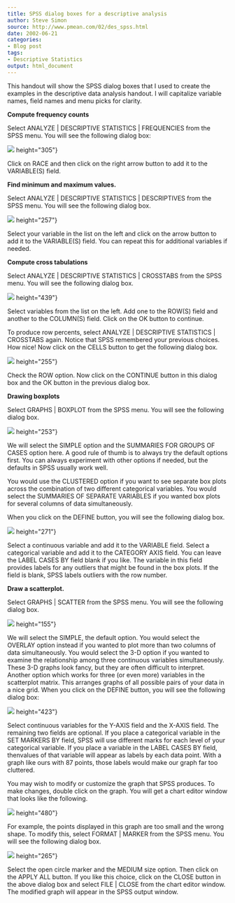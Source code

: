 ```yaml
---
title: SPSS dialog boxes for a descriptive analysis
author: Steve Simon
source: http://www.pmean.com/02/des_spss.html
date: 2002-06-21
categories:
- Blog post
tags:
- Descriptive Statistics
output: html_document
---
```


This handout will show the SPSS dialog boxes that I used to create the
examples in the descriptive data analysis handout. I will capitalize
variable names, field names and menu picks for clarity.

<!---More--->

**Compute frequency counts**

Select ANALYZE | DESCRIPTIVE STATISTICS | FREQUENCIES from the SPSS
menu. You will see the following dialog box:

![](http://www.pmean.com/images/02/des_spss01.gif)
height="305"}

Click on RACE and then click on the right arrow button to add it to
the VARIABLE(S) field.

**Find minimum and maximum values.**

Select ANALYZE | DESCRIPTIVE STATISTICS | DESCRIPTIVES from the SPSS
menu. You will see the following dialog box.

![](http://www.pmean.com/images/02/des_spss02.gif)
height="257"}

Select your variable in the list on the left and click on the arrow
button to add it to the VARIABLE(S) field. You can repeat this for
additional variables if needed.

**Compute cross tabulations**

Select ANALYZE | DESCRIPTIVE STATISTICS | CROSSTABS from the SPSS
menu. You will see the following dialog box.

![](http://www.pmean.com/images/02/des_spss03.gif)
height="439"}

Select variables from the list on the left. Add one to the ROW(S)
field and another to the COLUMN(S) field. Click on the OK button to
continue.

To produce row percents, select ANALYZE | DESCRIPTIVE STATISTICS |
CROSSTABS again. Notice that SPSS remembered your previous choices.
How nice! Now click on the CELLS button to get the following dialog
box.

![](http://www.pmean.com/images/02/des_spss04.gif)
height="255"}

Check the ROW option. Now click on the CONTINUE button in this dialog
box and the OK button in the previous dialog box.

**Drawing boxplots**

Select GRAPHS | BOXPLOT from the SPSS menu. You will see the
following dialog box.

![](http://www.pmean.com/images/02/des_spss05.gif)
height="253"}

We will select the SIMPLE option and the SUMMARIES FOR GROUPS OF CASES
option here. A good rule of thumb is to always try the default options
first. You can always experiment with other options if needed, but the
defaults in SPSS usually work well.

You would use the CLUSTERED option if you want to see separate box
plots across the combination of two different categorical variables.
You would select the SUMMARIES OF SEPARATE VARIABLES if you wanted box
plots for several columns of data simultaneously.

When you click on the DEFINE button, you will see the following dialog
box.

![](http://www.pmean.com/images/02/des_spss06.gif)
height="271"}

Select a continuous variable and add it to the VARIABLE field. Select
a categorical variable and add it to the CATEGORY AXIS field. You can
leave the LABEL CASES BY field blank if you like. The variable in this
field provides labels for any outliers that might be found in the box
plots. If the field is blank, SPSS labels outliers with the row
number.

**Draw a scatterplot.**

Select GRAPHS | SCATTER from the SPSS menu. You will see the
following dialog box.

![](http://www.pmean.com/images/02/des_spss07.gif)
height="155"}

We will select the SIMPLE, the default option. You would select the
OVERLAY option instead if you wanted to plot more than two columns of
data simultaneously. You would select the 3-D option if you wanted to
examine the relationship among three continuous variables
simultaneously. These 3-D graphs look fancy, but they are often
difficult to interpret. Another option which works for three (or even
more) variables in the scatterplot matrix. This arranges graphs of all
possible pairs of your data in a nice grid. When you click on the
DEFINE button, you will see the following dialog box:

![](http://www.pmean.com/images/02/des_spss08.gif)
height="423"}

Select continuous variables for the Y-AXIS field and the X-AXIS field.
The remaining two fields are optional. If you place a categorical
variable in the SET MARKERS BY field, SPSS will use different marks
for each level of your categorical variable. If you place a variable
in the LABEL CASES BY field, thenvalues of that variable will appear
as labels by each data point. With a graph like ours with 87 points,
those labels would make our graph far too cluttered.

You may wish to modify or customize the graph that SPSS produces. To
make changes, double click on the graph. You will get a chart editor
window that looks like the following.

![](http://www.pmean.com/images/02/des_spss09.gif)
height="480"}

For example, the points displayed in this graph are too small and the
wrong shape. To modify this, select FORMAT | MARKER from the SPSS
menu. You will see the following dialog box.

![](http://www.pmean.com/images/02/des_spss10.gif)
height="265"}

Select the open circle marker and the MEDIUM size option. Then click
on the APPLY ALL button. If you like this choice, click on the CLOSE
button in the above dialog box and select FILE | CLOSE from the chart
editor window. The modified graph will appear in the SPSS output
window.

